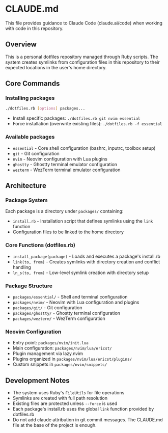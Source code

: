 # CLAUDE.md

This file provides guidance to Claude Code (claude.ai/code) when working with code in this repository.

## Overview

This is a personal dotfiles repository managed through Ruby scripts. The system creates symlinks from configuration files in this repository to their expected locations in the user's home directory.

## Core Commands

### Installing packages
```bash
./dotfiles.rb [options] packages...
```
- Install specific packages: `./dotfiles.rb git nvim essential`
- Force installation (overwrite existing files): `./dotfiles.rb -f essential`

### Available packages
- `essential` - Core shell configuration (bashrc, inputrc, toolbox setup)
- `git` - Git configuration
- `nvim` - Neovim configuration with Lua plugins
- `ghostty` - Ghostty terminal emulator configuration
- `wezterm` - WezTerm terminal emulator configuration

## Architecture

### Package System
Each package is a directory under `packages/` containing:
- `install.rb` - Installation script that defines symlinks using the `link` function
- Configuration files to be linked to the home directory

### Core Functions (dotfiles.rb)
- `install_package(package)` - Loads and executes a package's install.rb
- `link(to, from)` - Creates symlinks with directory creation and conflict handling
- `ln_s(to, from)` - Low-level symlink creation with directory setup

### Package Structure
- `packages/essential/` - Shell and terminal configuration
- `packages/nvim/` - Neovim with Lua configuration and plugins
- `packages/git/` - Git configuration
- `packages/ghostty/` - Ghostty terminal configuration
- `packages/wezterm/` - WezTerm configuration

### Neovim Configuration
- Entry point: `packages/nvim/init.lua`
- Main configuration: `packages/nvim/lua/ericst/`
- Plugin management via lazy.nvim
- Plugins organized in `packages/nvim/lua/ericst/plugins/`
- Custom snippets in `packages/nvim/snippets/`

## Development Notes

- The system uses Ruby's `FileUtils` for file operations
- Symlinks are created with full path resolution
- Existing files are protected unless `--force` is used
- Each package's install.rb uses the global `link` function provided by dotfiles.rb
- Do not add claude attribution in git commit messages. The CLAUDE.md file at the base of the project is enough.
